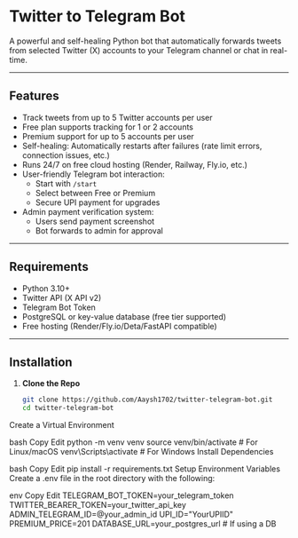 # Twitter to Telegram Bot

A powerful and self-healing Python bot that automatically forwards tweets from selected Twitter (X) accounts to your Telegram channel or chat in real-time.

---

## Features

- Track tweets from up to 5 Twitter accounts per user
- Free plan supports tracking for 1 or 2 accounts
- Premium support for up to 5 accounts per user
- Self-healing: Automatically restarts after failures (rate limit errors, connection issues, etc.)
- Runs 24/7 on free cloud hosting (Render, Railway, Fly.io, etc.)
- User-friendly Telegram bot interaction:
  - Start with `/start`
  - Select between Free or Premium
  - Secure UPI payment for upgrades
- Admin payment verification system:
  - Users send payment screenshot
  - Bot forwards to admin for approval

---

## Requirements

- Python 3.10+
- Twitter API (X API v2)
- Telegram Bot Token
- PostgreSQL or key-value database (free tier supported)
- Free hosting (Render/Fly.io/Deta/FastAPI compatible)

---

## Installation

1. **Clone the Repo**
   ```bash
   git clone https://github.com/Aaysh1702/twitter-telegram-bot.git
   cd twitter-telegram-bot
Create a Virtual Environment

bash
Copy
Edit
python -m venv venv
source venv/bin/activate  # For Linux/macOS
venv\Scripts\activate     # For Windows
Install Dependencies

bash
Copy
Edit
pip install -r requirements.txt
Setup Environment Variables
Create a .env file in the root directory with the following:

env
Copy
Edit
TELEGRAM_BOT_TOKEN=your_telegram_token
TWITTER_BEARER_TOKEN=your_twitter_api_key
ADMIN_TELEGRAM_ID=@your_admin_id
UPI_ID="YourUPIID"
PREMIUM_PRICE=201
DATABASE_URL=your_postgres_url  # If using a DB


